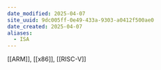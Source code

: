 ```yaml
---
date_modified: 2025-04-07
site_uuid: 9dc005ff-0e49-433a-9303-a0412f500ae0
date_created: 2025-04-07
aliases:
  - ISA
---
```


[[ARM]], [[x86]], [[RISC-V]]
